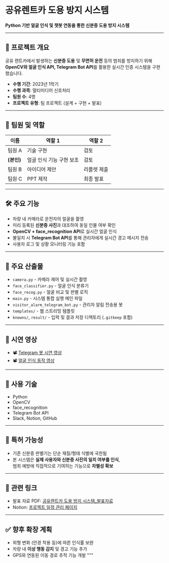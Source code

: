 # 공유렌트카 도용 방지 시스템

**Python 기반 얼굴 인식 및 챗봇 연동을 통한 신분증 도용 방지 시스템**

---

## 📌 프로젝트 개요

공유 렌트카에서 발생하는 **신분증 도용** 및 **무면허 운전** 등의 범죄를 방지하기 위해  
**OpenCV와 얼굴 인식 API, Telegram Bot API**를 활용한 실시간 인증 시스템을 구현했습니다.

- **수행 기간**: 2023년 1학기  
- **수행 과목**: 멀티미디어 신호처리  
- **팀원 수**: 4명  
- **프로젝트 유형**: 팀 프로젝트 (설계 + 구현 + 발표)

---

## 👤 팀원 및 역할

| 이름       | 역할 1                  | 역할 2                    |
|------------|--------------------------|----------------------------|
| 팀원 A     | 기술 구현                | 검토                       |
| **(본인)** | 얼굴 인식 기능 구현 보조 | 검토                       |
| 팀원 B     | 아이디어 제안            | 리플렛 제출                |
| 팀원 C     | PPT 제작                 | 최종 발표                  |

---

## 🛠️ 주요 기능

- 차량 내 카메라로 운전자의 얼굴을 촬영
- 미리 등록된 **신분증 사진**과 대조하여 동일 인물 여부 확인
- **OpenCV + face_recognition API**로 실시간 얼굴 인식
- 불일치 시 **Telegram Bot API**를 통해 관리자에게 실시간 경고 메시지 전송
- 사용자 로그 및 상황 모니터링 기능 포함

---

## 📂 주요 산출물

- `camera.py` - 카메라 제어 및 실시간 촬영
- `face_classifier.py` - 얼굴 인식 분류기
- `face_recog.py` - 얼굴 비교 및 판별 로직
- `main.py` - 시스템 통합 실행 메인 파일
- `visitor_alarm_telegram_bot.py` - 관리자 알림 전송용 봇
- `templates/` - 웹 스트리밍 템플릿
- `knowns/`, `result/` - 입력 및 결과 저장 디렉토리 (`.gitkeep` 포함)

---

## 🎥 시연 영상

- 📽️ [Telegram 봇 시연 영상](https://youtube.com/shorts/Ox8f2rt5Z0U?feature=share)
- 📽️ [얼굴 인식 동작 영상](https://youtube.com/shorts/UaI0TedMhJQ?feature=share)

---

## 🧠 사용 기술

- Python  
- OpenCV  
- face_recognition  
- Telegram Bot API  
- Slack, Notion, GitHub

---

## 🔐 특허 가능성

- 기존 신분증 판별기는 단순 재질/형태 식별에 국한됨
- 본 시스템은 **실제 사용자와 신분증 사진의 일치 여부를 인식**,  
  범죄 예방에 직접적으로 기여하는 기능으로 **차별성 확보**

---

## 📎 관련 링크

- 발표 자료 PDF: [공유렌트카 도용 방지 시스템_발표자료](https://github.com/Kim-geun-woo/Rental-Car-Theft-Prevention-System-Project/blob/main/docs/%EB%A9%80%ED%8B%B0%EB%AF%B8%EB%94%94%EC%96%B4%EC%8B%A0%ED%98%B8%EC%B2%98%EB%A6%AC_TEAM_ARMY_TIGER_%EC%B5%9C%EC%A2%85%EB%B0%9C%ED%91%9C.pdf)
- Notion: [프로젝트 일정 관리 페이지](https://picturesque-lunch-045.notion.site/306b2b04d5ae40ae8d0092c35cc3ad56?v=8ba4b28f5f594e75a6016985db4b8941&pvs=74)

---

## ✅ 향후 확장 계획

- 외형 변화 (안경 착용 등)에 따른 인식률 보완
- 차량 내 **이상 행동 감지** 및 경고 기능 추가
- GPS와 연동된 이동 경로 추적 기능 개발
"""
